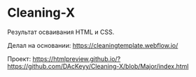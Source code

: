 # Cleaning-X

Результат осваивания HTML и CSS.

Делал на основании: https://cleaningtemplate.webflow.io/

Проект: https://htmlpreview.github.io/?https://github.com/DAcKeyy/Cleaning-X/blob/Major/index.html
